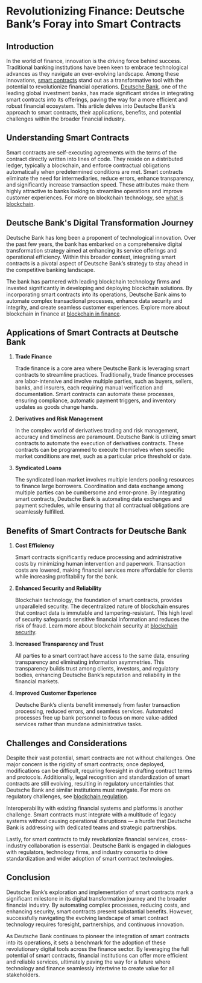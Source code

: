 # Revolutionizing Finance: Deutsche Bank’s Foray into Smart Contracts

## Introduction

In the world of finance, innovation is the driving force behind success. Traditional banking institutions have been keen to embrace technological advances as they navigate an ever-evolving landscape. Among these innovations, [smart contracts](https://www.license-token.com/wiki/smart-contracts-on-blockchain) stand out as a transformative tool with the potential to revolutionize financial operations. [Deutsche Bank](https://www.db.com), one of the leading global investment banks, has made significant strides in integrating smart contracts into its offerings, paving the way for a more efficient and robust financial ecosystem. This article delves into Deutsche Bank’s approach to smart contracts, their applications, benefits, and potential challenges within the broader financial industry.

## Understanding Smart Contracts

Smart contracts are self-executing agreements with the terms of the contract directly written into lines of code. They reside on a distributed ledger, typically a blockchain, and enforce contractual obligations automatically when predetermined conditions are met. Smart contracts eliminate the need for intermediaries, reduce errors, enhance transparency, and significantly increase transaction speed. These attributes make them highly attractive to banks looking to streamline operations and improve customer experiences. For more on blockchain technology, see [what is blockchain](https://www.license-token.com/wiki/what-is-blockchain).

## Deutsche Bank's Digital Transformation Journey

Deutsche Bank has long been a proponent of technological innovation. Over the past few years, the bank has embarked on a comprehensive digital transformation strategy aimed at enhancing its service offerings and operational efficiency. Within this broader context, integrating smart contracts is a pivotal aspect of Deutsche Bank’s strategy to stay ahead in the competitive banking landscape.

The bank has partnered with leading blockchain technology firms and invested significantly in developing and deploying blockchain solutions. By incorporating smart contracts into its operations, Deutsche Bank aims to automate complex transactional processes, enhance data security and integrity, and create seamless customer experiences. Explore more about blockchain in finance at [blockchain in finance](https://www.license-token.com/wiki/blockchain-in-finance).

## Applications of Smart Contracts at Deutsche Bank

1. **Trade Finance**

   Trade finance is a core area where Deutsche Bank is leveraging smart contracts to streamline practices. Traditionally, trade finance processes are labor-intensive and involve multiple parties, such as buyers, sellers, banks, and insurers, each requiring manual verification and documentation. Smart contracts can automate these processes, ensuring compliance, automatic payment triggers, and inventory updates as goods change hands.

2. **Derivatives and Risk Management**

   In the complex world of derivatives trading and risk management, accuracy and timeliness are paramount. Deutsche Bank is utilizing smart contracts to automate the execution of derivatives contracts. These contracts can be programmed to execute themselves when specific market conditions are met, such as a particular price threshold or date.

3. **Syndicated Loans**

   The syndicated loan market involves multiple lenders pooling resources to finance large borrowers. Coordination and data exchange among multiple parties can be cumbersome and error-prone. By integrating smart contracts, Deutsche Bank is automating data exchanges and payment schedules, while ensuring that all contractual obligations are seamlessly fulfilled.

## Benefits of Smart Contracts for Deutsche Bank

1. **Cost Efficiency**

   Smart contracts significantly reduce processing and administrative costs by minimizing human intervention and paperwork. Transaction costs are lowered, making financial services more affordable for clients while increasing profitability for the bank.

2. **Enhanced Security and Reliability**

   Blockchain technology, the foundation of smart contracts, provides unparalleled security. The decentralized nature of blockchain ensures that contract data is immutable and tampering-resistant. This high level of security safeguards sensitive financial information and reduces the risk of fraud. Learn more about blockchain security at [blockchain security](https://www.license-token.com/wiki/blockchain-security).

3. **Increased Transparency and Trust**

   All parties to a smart contract have access to the same data, ensuring transparency and eliminating information asymmetries. This transparency builds trust among clients, investors, and regulatory bodies, enhancing Deutsche Bank’s reputation and reliability in the financial markets.

4. **Improved Customer Experience**

   Deutsche Bank’s clients benefit immensely from faster transaction processing, reduced errors, and seamless services. Automated processes free up bank personnel to focus on more value-added services rather than mundane administrative tasks.

## Challenges and Considerations

Despite their vast potential, smart contracts are not without challenges. One major concern is the rigidity of smart contracts; once deployed, modifications can be difficult, requiring foresight in drafting contract terms and protocols. Additionally, legal recognition and standardization of smart contracts are still evolving, resulting in regulatory uncertainties that Deutsche Bank and similar institutions must navigate. For more on regulatory challenges, see [blockchain regulation](https://www.license-token.com/wiki/blockchain-regulation).

Interoperability with existing financial systems and platforms is another challenge. Smart contracts must integrate with a multitude of legacy systems without causing operational disruptions — a hurdle that Deutsche Bank is addressing with dedicated teams and strategic partnerships.

Lastly, for smart contracts to truly revolutionize financial services, cross-industry collaboration is essential. Deutsche Bank is engaged in dialogues with regulators, technology firms, and industry consortia to drive standardization and wider adoption of smart contract technologies.

## Conclusion

Deutsche Bank’s exploration and implementation of smart contracts mark a significant milestone in its digital transformation journey and the broader financial industry. By automating complex processes, reducing costs, and enhancing security, smart contracts present substantial benefits. However, successfully navigating the evolving landscape of smart contract technology requires foresight, partnerships, and continuous innovation.

As Deutsche Bank continues to pioneer the integration of smart contracts into its operations, it sets a benchmark for the adoption of these revolutionary digital tools across the finance sector. By leveraging the full potential of smart contracts, financial institutions can offer more efficient and reliable services, ultimately paving the way for a future where technology and finance seamlessly intertwine to create value for all stakeholders.